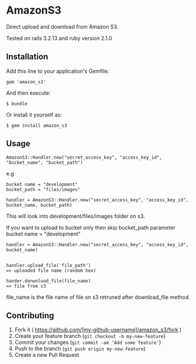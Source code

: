 # AmazonS3

Direct upload and download from Amazon S3.

Tested on rails 3.2.13 and ruby version 2.1.0
## Installation

Add this line to your application's Gemfile:

    gem 'amazon_s3'

And then execute:

    $ bundle

Or install it yourself as:

    $ gem install amazon_s3

## Usage

    AmazonS3::Handler.new("secret_access_key", "access_key_id", "bucket_name", "bucket_path")

e.g

    bucket name = "development"
    bucket_path = "files/images"

    handler = AmazonS3::Handler.new("secret_access_key", "access_key_id", bucket_name, bucket_path)

This will look into development/files/images folder on s3.  

If you want to upload to bucket only then skip bucket_path parameter   
    bucket name = "development"

    handler = AmazonS3::Handler.new("secret_access_key", "access_key_id", bucket_name) 
    

    handler.upload_file('file_path') 
    => uploaded file name (random hex)

    hander.donwnload_file(file_name)
    => file from s3

file_name is the file name of file on s3 retruned after download_file method.

## Contributing

1. Fork it ( https://github.com/[my-github-username]/amazon_s3/fork )
2. Create your feature branch (`git checkout -b my-new-feature`)
3. Commit your changes (`git commit -am 'Add some feature'`)
4. Push to the branch (`git push origin my-new-feature`)
5. Create a new Pull Request
